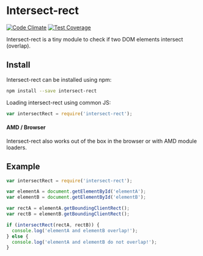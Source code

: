 # Intersect-rect
[![Code Climate](https://codeclimate.com/github/Barry127/intersect-rect/badges/gpa.svg)](https://codeclimate.com/github/Barry127/intersect-rect)
[![Test Coverage](https://codeclimate.com/github/Barry127/intersect-rect/badges/coverage.svg)](https://codeclimate.com/github/Barry127/intersect-rect/coverage)

Intersect-rect is a tiny module to check if two DOM elements intersect (overlap).

## Install

Intersect-rect can be installed using npm:

```bash
npm install --save intersect-rect
```

Loading intersect-rect using common JS:

```javascript
var intersectRect = require('intersect-rect');
```

#### AMD / Browser

Intersect-rect also works out of the box in the browser or with AMD module loaders.

## Example

```javascript
var intersectRect = require('intersect-rect');

var elementA = document.getElementById('elementA');
var elementB = document.getElementById('elementB');

var rectA = elementA.getBoundingClientRect();
var rectB = elementB.getBoundingClientRect();

if (intersectRect(rectA, rectB)) {
  console.log('elementA and elementB overlap!');
} else {
  console.log('elementA and elementB do not overlap!');
}
```
